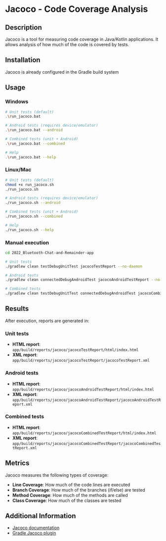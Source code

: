 # Jacoco - Code Coverage Analysis

## Description
Jacoco is a tool for measuring code coverage in Java/Kotlin applications. It allows analysis of how much of the code is covered by tests.

## Installation
Jacoco is already configured in the Gradle build system

## Usage

### Windows
```bash
# Unit tests (default)
.\run_jacoco.bat

# Android tests (requires device/emulator)
.\run_jacoco.bat --android

# Combined tests (unit + Android)
.\run_jacoco.bat --combined

# Help
.\run_jacoco.bat --help
```

### Linux/Mac
```bash
# Unit tests (default)
chmod +x run_jacoco.sh
./run_jacoco.sh

# Android tests (requires device/emulator)
./run_jacoco.sh --android

# Combined tests (unit + Android)
./run_jacoco.sh --combined

# Help
./run_jacoco.sh --help
```

### Manual execution
```bash
cd 2022_Bluetooth-Chat-and-Remainder-app

# Unit tests
./gradlew clean testDebugUnitTest jacocoTestReport --no-daemon

# Android tests
./gradlew clean connectedDebugAndroidTest jacocoAndroidTestReport --no-daemon

# Combined tests
./gradlew clean testDebugUnitTest connectedDebugAndroidTest jacocoCombinedTestReport --no-daemon
```

## Results
After execution, reports are generated in:

### Unit tests
- **HTML report**: `app/build/reports/jacoco/jacocoTestReport/html/index.html`
- **XML report**: `app/build/reports/jacoco/jacocoTestReport/jacocoTestReport.xml`

### Android tests
- **HTML report**: `app/build/reports/jacoco/jacocoAndroidTestReport/html/index.html`
- **XML report**: `app/build/reports/jacoco/jacocoAndroidTestReport/jacocoAndroidTestReport.xml`

### Combined tests
- **HTML report**: `app/build/reports/jacoco/jacocoCombinedTestReport/html/index.html`
- **XML report**: `app/build/reports/jacoco/jacocoCombinedTestReport/jacocoCombinedTestReport.xml`


## Metrics
Jacoco measures the following types of coverage:
- **Line Coverage**: How much of the code lines are executed
- **Branch Coverage**: How much of the branches (if/else) are tested
- **Method Coverage**: How much of the methods are called
- **Class Coverage**: How much of the classes are tested


## Additional Information
- [Jacoco documentation](https://www.jacoco.org/jacoco/)
- [Gradle Jacoco plugin](https://docs.gradle.org/current/userguide/jacoco_plugin.html)